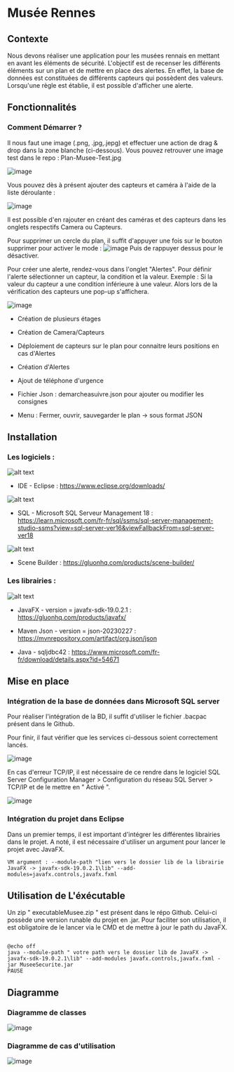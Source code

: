 
# Musée Rennes




## Contexte

Nous devons réaliser une application pour les musées rennais en mettant en avant les éléments de sécurité. 
L'objectif est de recenser les différents éléments sur un plan et de mettre en place des alertes. 
En effet, la base de données est constituées de différents capteurs qui possèdent des valeurs. Lorsqu'une règle est établie, il est possible d'afficher une alerte. 



## Fonctionnalités

### Comment Démarrer ? 

Il nous faut une image (.png, .jpg,.jepg) et effectuer une action de drag & drop dans la zone blanche (ci-dessous). 
Vous pouvez retrouver une image test dans le repo : Plan-Musee-Test.jpg

![image](https://github.com/Chic0s/ProjetMuseeBTS/assets/96829109/0c0e25b9-3cd6-4d85-9204-1f939cfdc500)

Vous pouvez dès à présent ajouter des capteurs et caméra à l'aide de la liste déroulante :

![image](https://github.com/Chic0s/ProjetMuseeBTS/assets/96829109/062a3414-96d9-4a31-bc5a-b3c805720922)

Il est possible d'en rajouter en créant des caméras et des capteurs dans les onglets respectifs Camera ou Capteurs. 

Pour supprimer un cercle du plan, il suffit d'appuyer une fois sur le bouton supprimer pour activer le mode : ![image](https://github.com/Chic0s/ProjetMuseeBTS/assets/96829109/8d15dcaf-0921-44ae-bc42-896c1c090ea3)
Puis de rappuyer dessus pour le désactiver.

Pour créer une alerte, rendez-vous dans l'onglet "Alertes". Pour définir l'alerte sélectionner un capteur, la condition et la valeur. Exemple : Si la valeur du capteur a une condition inférieure à une valeur. Alors lors de la vérification des capteurs une pop-up s'affichera. 

![image](https://github.com/Chic0s/ProjetMuseeBTS/assets/96829109/c500ad0c-c2c6-4ac4-8372-757c240c27cd)


- Création de plusieurs étages

- Création de Camera/Capteurs

- Déploiement de capteurs sur le plan pour connaitre leurs positions en cas d'Alertes

- Création d'Alertes

- Ajout de téléphone d'urgence

- Fichier Json : demarcheasuivre.json pour ajouter ou modifier les consignes 

- Menu : Fermer, ouvrir, sauvegarder le plan -> sous format JSON 


## Installation

### Les logiciels : 

![alt text](https://www.eclipse.org/downloads/assets/public/images/logo-eclipse.png) 

- IDE - Eclipse : https://www.eclipse.org/downloads/

![alt text](https://johobase.com/jb/wp-content/uploads/2020/03/sqlserver-management-studio-icon.png) 


- SQL - Microsoft SQL Serveur Management 18 : https://learn.microsoft.com/fr-fr/sql/ssms/sql-server-management-studio-ssms?view=sql-server-ver16&viewFallbackFrom=sql-server-ver18

![alt text](https://external-content.duckduckgo.com/iu/?u=https%3A%2F%2Ftse4.mm.bing.net%2Fth%3Fid%3DOIP.ktt3wOobRbl2sAxLxcvzrQHaHa%26pid%3DApi&f=1&ipt=733a57daef3f07f3b689d5fc7a3b0fac790d229c2be54c65bcc1f912e54c5de3&ipo=images) 


- Scene Builder : https://gluonhq.com/products/scene-builder/

### Les librairies : 

![alt text](https://external-content.duckduckgo.com/iu/?u=https%3A%2F%2Flearn.devsfix.com%2Fwp-content%2Fuploads%2F2022%2F10%2Fjavafx.png&f=1&nofb=1&ipt=700966bf4e2f59b0dc1361c7dfcfff53b14d207678f207c77901887e70e4fceb&ipo=images) 


- JavaFX - version = javafx-sdk-19.0.2.1 : https://gluonhq.com/products/javafx/


- Maven Json - version = json-20230227  :  https://mvnrepository.com/artifact/org.json/json

- Java - sqljdbc42 : https://www.microsoft.com/fr-fr/download/details.aspx?id=54671
## Mise en place 

### Intégration de la base de données dans Microsoft SQL server

Pour réaliser l'intégration de la BD, il suffit d'utiliser le fichier .bacpac présent dans le Github. 

Pour finir, il faut vérifier que les services ci-dessous soient correctement lancés. 

![image](https://github.com/Chic0s/ProjetMuseeBTS/assets/96829109/a8f61982-fcb0-46ac-a57f-e80a590b499a)

En cas d'erreur TCP/IP, il est nécessaire de ce rendre dans le logiciel SQL Server Configuration Manager > Configuration du réseau SQL Server > TCP/IP et de le mettre en " Activé ". 

![image](https://github.com/Chic0s/ProjetMuseeBTS/assets/96829109/b141632b-5238-4715-a7ac-ff9bf761871a)


### Intégration du projet dans Eclipse 

Dans un premier temps, il est important d'intégrer les différentes librairies dans le projet. 
A noté, il est nécessaire d'utiliser un argument pour lancer le projet avec JavaFX. 
```
VM argument : --module-path "lien vers le dossier lib de la librairie JavaFX -> javafx-sdk-19.0.2.1\lib" --add-modules=javafx.controls,javafx.fxml
```
## Utilisation de L'éxécutable

Un zip " executableMusee.zip " est présent dans le répo Github. Celui-ci possède une version runable du projet en .jar. Pour faciliter son utilisation, il est obligatoire de le lancer via le CMD et de mettre à jour le path du JavaFX. 

```

@echo off
java --module-path " votre path vers le dossier lib de JavaFX -> javafx-sdk-19.0.2.1\lib" --add-modules javafx.controls,javafx.fxml -jar MuseeSecurite.jar
PAUSE

```
## Diagramme

### Diagramme de classes

![image](https://github.com/Chic0s/ProjetMuseeBTS/assets/96829109/033b1759-26a8-4bf7-a641-468dea788edc)

### Diagramme de cas d'utilisation

![image](https://github.com/Chic0s/ProjetMuseeBTS/assets/96829109/23937665-8c30-4143-a430-a093d54afbab)
